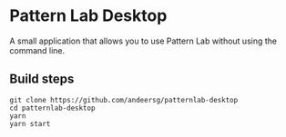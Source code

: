 # Pattern Lab Desktop

A small application that allows you to use Pattern Lab without using the command line.

## Build steps

```
git clone https://github.com/andeersg/patternlab-desktop
cd patternlab-desktop
yarn
yarn start
```
